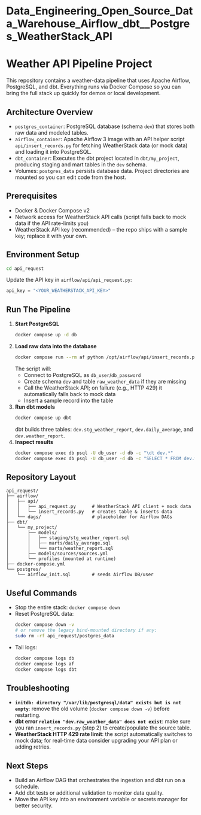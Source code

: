# Data_Engineering_Open_Source_Data_Warehouse_Airflow_dbt__Postgres_WeatherStack_API


# Weather API Pipeline Project

This repository contains a weather-data pipeline that uses Apache Airflow, PostgreSQL, and dbt. Everything runs via Docker Compose so you can bring the full stack up quickly for demos or local development.

## Architecture Overview
- `postgres_container`: PostgreSQL database (schema `dev`) that stores both raw data and modeled tables.
- `airflow_container`: Apache Airflow 3 image with an API helper script `api/insert_records.py` for fetching WeatherStack data (or mock data) and loading it into PostgreSQL.
- `dbt_container`: Executes the dbt project located in `dbt/my_project`, producing staging and mart tables in the `dev` schema.
- Volumes: `postgres_data` persists database data. Project directories are mounted so you can edit code from the host.

## Prerequisites
- Docker & Docker Compose v2
- Network access for WeatherStack API calls (script falls back to mock data if the API rate-limits you)
- WeatherStack API key (recommended) – the repo ships with a sample key; replace it with your own.

## Environment Setup
```bash
cd api_request
```
Update the API key in `airflow/api/api_request.py`:
```python
api_key = "<YOUR_WEATHERSTACK_API_KEY>"
```

## Run The Pipeline
1. **Start PostgreSQL**
   ```bash
   docker compose up -d db
   ```
2. **Load raw data into the database**
   ```bash
   docker compose run --rm af python /opt/airflow/api/insert_records.py
   ```
   The script will:
   - Connect to PostgreSQL as `db_user`/`db_password`
   - Create schema `dev` and table `raw_weather_data` if they are missing
   - Call the WeatherStack API; on failure (e.g., HTTP 429) it automatically falls back to mock data
   - Insert a sample record into the table
3. **Run dbt models**
   ```bash
   docker compose up dbt
   ```
   dbt builds three tables: `dev.stg_weather_report`, `dev.daily_average`, and `dev.weather_report`.
4. **Inspect results**
   ```bash
   docker compose exec db psql -U db_user -d db -c "\dt dev.*"
   docker compose exec db psql -U db_user -d db -c "SELECT * FROM dev.weather_report;"
   ```

## Repository Layout
```
api_request/
├── airflow/
│   ├── api/
│   │   ├── api_request.py      # WeatherStack API client + mock data
│   │   └── insert_records.py   # creates table & inserts data
│   └── dags/                   # placeholder for Airflow DAGs
├── dbt/
│   └── my_project/
│       ├── models/
│       │   ├── staging/stg_weather_report.sql
│       │   ├── marts/daily_average.sql
│       │   └── marts/weather_report.sql
│       ├── models/sources/sources.yml
│       └── profiles (mounted at runtime)
├── docker-compose.yml
└── postgres/
    └── airflow_init.sql        # seeds Airflow DB/user
```

## Useful Commands
- Stop the entire stack: `docker compose down`
- Reset PostgreSQL data:
  ```bash
  docker compose down -v
  # or remove the legacy bind-mounted directory if any:
  sudo rm -rf api_request/postgres_data
  ```
- Tail logs:
  ```bash
  docker compose logs db
  docker compose logs af
  docker compose logs dbt
  ```

## Troubleshooting
- **`initdb: directory "/var/lib/postgresql/data" exists but is not empty`**: remove the old volume (`docker compose down -v`) before restarting.
- **dbt error `relation "dev.raw_weather_data" does not exist`**: make sure you ran `insert_records.py` (step 2) to create/populate the source table.
- **WeatherStack HTTP 429 rate limit**: the script automatically switches to mock data; for real-time data consider upgrading your API plan or adding retries.

## Next Steps
- Build an Airflow DAG that orchestrates the ingestion and dbt run on a schedule.
- Add dbt tests or additional validation to monitor data quality.
- Move the API key into an environment variable or secrets manager for better security.
